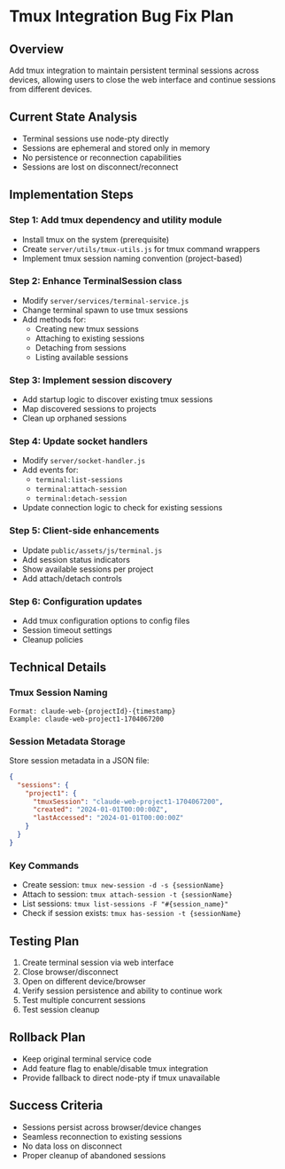 # Tmux Integration Bug Fix Plan

## Overview
Add tmux integration to maintain persistent terminal sessions across devices, allowing users to close the web interface and continue sessions from different devices.

## Current State Analysis
- Terminal sessions use node-pty directly
- Sessions are ephemeral and stored only in memory
- No persistence or reconnection capabilities
- Sessions are lost on disconnect/reconnect

## Implementation Steps

### Step 1: Add tmux dependency and utility module
- Install tmux on the system (prerequisite)
- Create `server/utils/tmux-utils.js` for tmux command wrappers
- Implement tmux session naming convention (project-based)

### Step 2: Enhance TerminalSession class
- Modify `server/services/terminal-service.js`
- Change terminal spawn to use tmux sessions
- Add methods for:
  - Creating new tmux sessions
  - Attaching to existing sessions
  - Detaching from sessions
  - Listing available sessions

### Step 3: Implement session discovery
- Add startup logic to discover existing tmux sessions
- Map discovered sessions to projects
- Clean up orphaned sessions

### Step 4: Update socket handlers
- Modify `server/socket-handler.js`
- Add events for:
  - `terminal:list-sessions`
  - `terminal:attach-session`
  - `terminal:detach-session`
- Update connection logic to check for existing sessions

### Step 5: Client-side enhancements
- Update `public/assets/js/terminal.js`
- Add session status indicators
- Show available sessions per project
- Add attach/detach controls

### Step 6: Configuration updates
- Add tmux configuration options to config files
- Session timeout settings
- Cleanup policies

## Technical Details

### Tmux Session Naming
```
Format: claude-web-{projectId}-{timestamp}
Example: claude-web-project1-1704067200
```

### Session Metadata Storage
Store session metadata in a JSON file:
```json
{
  "sessions": {
    "project1": {
      "tmuxSession": "claude-web-project1-1704067200",
      "created": "2024-01-01T00:00:00Z",
      "lastAccessed": "2024-01-01T00:00:00Z"
    }
  }
}
```

### Key Commands
- Create session: `tmux new-session -d -s {sessionName}`
- Attach to session: `tmux attach-session -t {sessionName}`
- List sessions: `tmux list-sessions -F "#{session_name}"`
- Check if session exists: `tmux has-session -t {sessionName}`

## Testing Plan
1. Create terminal session via web interface
2. Close browser/disconnect
3. Open on different device/browser
4. Verify session persistence and ability to continue work
5. Test multiple concurrent sessions
6. Test session cleanup

## Rollback Plan
- Keep original terminal service code
- Add feature flag to enable/disable tmux integration
- Provide fallback to direct node-pty if tmux unavailable

## Success Criteria
- Sessions persist across browser/device changes
- Seamless reconnection to existing sessions
- No data loss on disconnect
- Proper cleanup of abandoned sessions